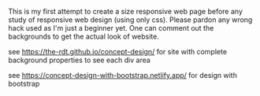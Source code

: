 This is my first attempt to create a size responsive web page before any study of responsive web design (using only css).
Please pardon any wrong hack used as I'm just a beginner yet.
One can comment out the backgrounds to get the actual look of website.

see https://the-rdt.github.io/concept-design/ for site with complete background properties to see each div area

see https://concept-design-with-bootstrap.netlify.app/ for design with bootstrap
